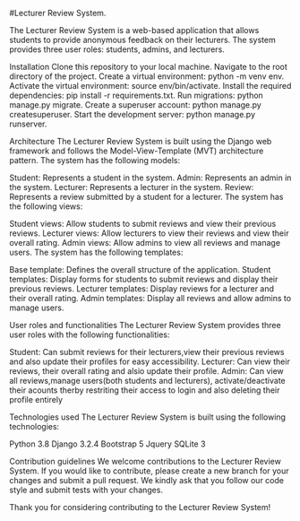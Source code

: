 
#Lecturer Review System.

The Lecturer Review System is a web-based application that allows students to provide anonymous feedback on their lecturers. The system provides three user roles: students, admins, and lecturers.

Installation
Clone this repository to your local machine.
Navigate to the root directory of the project.
Create a virtual environment: python -m venv env.
Activate the virtual environment: source env/bin/activate.
Install the required dependencies: pip install -r requirements.txt.
Run migrations: python manage.py migrate.
Create a superuser account: python manage.py createsuperuser.
Start the development server: python manage.py runserver.

Architecture
The Lecturer Review System is built using the Django web framework and follows the Model-View-Template (MVT) architecture pattern. The system has the following models:

Student: Represents a student in the system.
Admin: Represents an admin in the system.
Lecturer: Represents a lecturer in the system.
Review: Represents a review submitted by a student for a lecturer.
The system has the following views:

Student views: Allow students to submit reviews and view their previous reviews.
Lecturer views: Allow lecturers to view their reviews and view their overall rating.
Admin views: Allow admins to view all reviews and manage users.
The system has the following templates:

Base template: Defines the overall structure of the application.
Student templates: Display forms for students to submit reviews and display their previous reviews.
Lecturer templates: Display reviews for a lecturer and their overall rating.
Admin templates: Display all reviews and allow admins to manage users.


User roles and functionalities
The Lecturer Review System provides three user roles with the following functionalities:

Student: Can submit reviews for their lecturers,view their previous reviews and also update their profiles for easy accessibility.
Lecturer: Can view their reviews, their overall rating and alsio update their profile.
Admin: Can view all reviews,manage users(both students and lecturers), activate/deactivate their acounts therby restriting their access to login and also deleting their profile entirely

Technologies used
The Lecturer Review System is built using the following technologies:

Python 3.8
Django 3.2.4
Bootstrap 5
Jquery
SQLite 3

Contribution guidelines
We welcome contributions to the Lecturer Review System. If you would like to contribute, please create a new branch for your changes and submit a pull request. We kindly ask that you follow our code style and submit tests with your changes.

Thank you for considering contributing to the Lecturer Review System!
